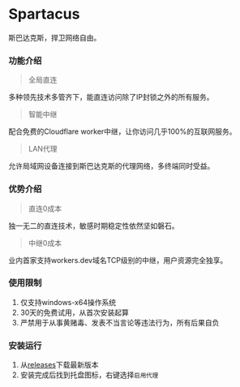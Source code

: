 # Spartacus
斯巴达克斯，捍卫网络自由。

### 功能介绍
> 全局直连

多种领先技术多管齐下，能直连访问除了IP封锁之外的所有服务。

> 智能中继

配合免费的Cloudflare worker中继，让你访问几乎100%的互联网服务。

> LAN代理

允许局域网设备连接到斯巴达克斯的代理网络，多终端同时受益。

### 优势介绍
> 直连0成本

独一无二的直连技术，敏感时期稳定性依然坚如磐石。

> 中继0成本

业内首家支持workers.dev域名TCP级别的中继，用户资源完全独享。


### 使用限制
1. 仅支持windows-x64操作系统
2. 30天的免费试用，从首次安装起算
3. 严禁用于从事黄赌毒、发表不当言论等违法行为，所有后果自负

### 安装运行
1. 从[releases](https://github.com/spartacus-soft/spartacus/releases)下载最新版本
2. 安装完成后找到托盘图标，右键选择`启用代理`
